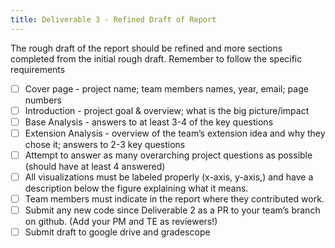 ```yaml
---
title: Deliverable 3 - Refined Draft of Report 
---
```


The rough draft of the report should be refined and more sections completed from the initial rough draft. Remember to follow the specific requirements

- [ ] Cover page - project name; team members names, year, email; page numbers
- [ ] Introduction -  project goal & overview; what is the big picture/impact 
- [ ] Base Analysis - answers to at least 3-4 of the key questions
- [ ] Extension Analysis - overview of the team’s extension idea and why they chose it; answers to 2-3 key questions
- [ ] Attempt to answer as many overarching project questions as possible (should have at least 4 answered)
- [ ] All visualizations must be labeled properly (x-axis, y-axis,) and have a description below the figure explaining what it means. 
- [ ] Team members must indicate in the report where they contributed work. 
- [ ] Submit any new code since Deliverable 2 as a PR to your team’s branch on github. (Add your PM and TE as reviewers!)
- [ ] Submit draft to google drive and gradescope
